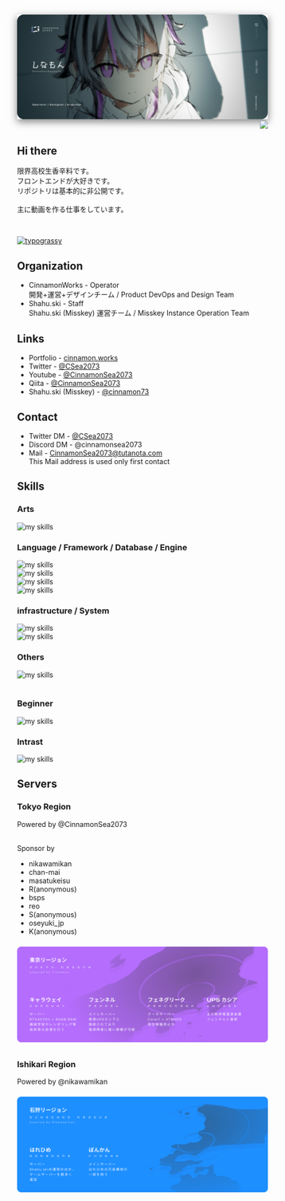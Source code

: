 <!--

Hi! Thanks for coming by to look at the markdown files! (Easter egg-ish message)

⠀⠀ ⠀ . °
⠀ ⠀＿❤︎
⊂⊂ ・）
⠀/　 |
⊂＿__u

-->

<img style="box-shadow: 0px 5px 15px 0px rgba(0, 0, 0, 0.50);" alt="profile_in_cinnamon_works" style="margin: 0.5rem 0;" src="profile_card_cinnamonworks.png" />

<div align="right">
  <img src="https://komarev.com/ghpvc/?username=CinnamonSea2073" />
</div>


## Hi there

限界高校生香辛料です。<br>
フロントエンドが大好きです。<br>
リポジトリは基本的に非公開です。<br><br>
主に動画を作る仕事をしています。

<br>

<a href="https://github.com/kawarimidoll/typograssy"><img alt="typograssy" src="https://typograssy.deno.dev/api?text=Hello%20world!"></a>

## Organization
- CinnamonWorks - Operator<br>
開発+運営+デザインチーム / Product DevOps and Design Team
- Shahu.ski - Staff<br>
Shahu.ski (Misskey) 運営チーム / Misskey Instance Operation Team

## Links
- Portfolio - [cinnamon.works](https://cinnamon.works)
- Twitter - [@CSea2073](https://twitter.com/CSea2073)
- Youtube - [@CinnamonSea2073](https://www.youtube.com/channel/UCzycLra81_AZJVOrGDIFcfQ)
- Qiita - [@CinnamonSea2073](https://qiita.com/CinnamonSea2073)
- Shahu.ski (Misskey) - [@cinnamon73](https://shahu.ski/@cinnamon73)

## Contact
- Twitter DM - [@CSea2073](https://twitter.com/CSea2073)
- Discord DM - @cinnamonsea2073
- Mail - CinnamonSea2073@tutanota.com <br>
This Mail address is used only first contact

<!-- ライトモート：theme=light, ダークモート：theme=dark -->
<!-- アイコンの選択肢一覧：https://arc.net/l/quote/zizyykfh -->
## Skills

### Arts
<img alt="my skills" src="https://skillicons.dev/icons?theme=dark&perline=7&i=blender,figma " />

### Language / Framework / Database / Engine
<img alt="my skills" src="https://skillicons.dev/icons?theme=dark&perline=6&i=html,css,js,py,vue" /><br>
<img alt="my skills" src="https://skillicons.dev/icons?theme=dark&perline=6&i=django,electron,fastapi,flask,vite,tailwind" /><br>
<img alt="my skills" src="https://skillicons.dev/icons?theme=dark&perline=6&i=postgres,sqlite,redis" /><br>
<img alt="my skills" src="https://skillicons.dev/icons?theme=dark&perline=6&i=unreal" /><br>

### infrastructure / System
<img alt="my skills" src="https://skillicons.dev/icons?theme=dark&perline=6&i=cloudflare,nginx" /><br>
<img alt="my skills" src="https://skillicons.dev/icons?theme=dark&perline=6&i=docker,linux" /><br>

### Others
<img alt="my skills" src="https://skillicons.dev/icons?theme=dark&perline=6&i=discord,bots,github,gitlab,notion,obsidian,replit,vscode" /><br>
<br>

### Beginner
<img alt="my skills" src="https://skillicons.dev/icons?theme=dark&perline=6&i=ae,rust,ts,dart,tensorflow,flutter,tauri,selenium,misskey,androidstudio,aws,raspberrypi" /><br>

### Intrast
<img alt="my skills" src="https://skillicons.dev/icons?theme=dark&perline=6&i=cpp,go,java,lua,php,swift,react,threejs,unity,kubernetes,sentry,workers,arduino" /><br>

## Servers

### Tokyo Region

Powered by @CinnamonSea2073
<br><br>

Sponsor by<br>
- nikawamikan
- chan-mai
- masatukeisu
- R(anonymous)
- bsps
- reo
- S(anonymous)
- oseyuki_jp
- K(anonymous)

<img class="column sp-3-4 my" style="margin: 0.5rem 0;" alt="Servers" src="server_tokyo.svg" />

### Ishikari Region

Powered by @nikawamikan

<img class="column sp-3-4 my" alt="Servers" style="margin: 0.5rem 0;" src="server_ishikari.svg" />

